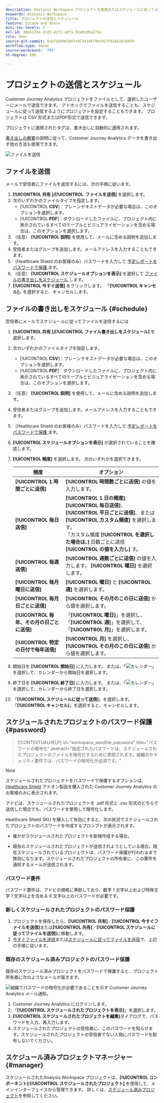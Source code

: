 ```yaml
---
description: Analysis Workspace プロジェクトを直接またはスケジュールに従ってメール配信で送信する方法について説明します。
keywords: Analysis Workspace
title: プロジェクトの送信とスケジュール
feature: Curate and Share
mini-toc-levels: 3
exl-id: 36b5133a-2cd3-4cf1-a6fa-93a02dba276a
role: User
source-git-commit: 6cbf18496585fc973414b79b5957f918a16c0459
workflow-type: tm+mt
source-wordcount: '793'
ht-degree: 50%

---
```


# プロジェクトの送信とスケジュール

Customer Journey Analytics プロジェクトをファイルとして、選択したユーザーにメールで送信できます。 アドホックでファイルを送信することも、スケジュールに従って送信するようにプロジェクトを設定することもできます。 プロジェクトは CSV 形式またはPDF形式で送信できます。

プロジェクトに適用されたタグは、書き出しに自動的に適用されます。

[書き出しの概要](/help/analysis-workspace/export/export-project-overview.md)の説明に従って、Customer Journey Analytics データを書き出す他の方法も使用できます。

![ファイルを送信](assets/send-file.png)

## ファイルを送信

メールで受信者にファイルを送信するには、次の手順に従います。

1. **[!UICONTROL 共有 &#x200B;]/[!UICONTROL &#x200B; ファイルを送信]** を選択します。
1. 次のいずれかのファイルタイプを指定します。
   * [!UICONTROL **CSV**]：プレーンテキストデータが必要な場合は、このオプションを選択します。
   * [!UICONTROL **PDF**]：ダウンロードしたファイルに、プロジェクト内に表示されているすべてのテーブルとビジュアライゼーションを含める場合は、このオプションを選択します。
1. （任意） **[!UICONTROL 説明]** を使用して、メールに含める説明を追加します。
1. 受信者またはグループを追加します。メールアドレスを入力することもできます。
1. （Healthcare Shield のお客様のみ）パスワードを入力して [ 予定レポートをパスワードで保護 ](#password-protect-a-new-scheduled-project) ます。
1. （任意） **[!UICONTROL スケジュールオプションを表示]** を選択して [ ファイルの書き出しをスケジュール ](#schedule-file-export) します。
1. **[!UICONTROL 今すぐ送信]** をクリックします。 「**[!UICONTROL キャンセル]**」を選択すると、キャンセルします。


## ファイルの書き出しをスケジュール {#schedule}

受信者にメールでスケジュールに従ってファイルを送信するには

1. **[!UICONTROL 共有 &#x200B;]/[!UICONTROL &#x200B; ファイル書き出しをスケジュール]** を選択します。
1. 次のいずれかのファイルタイプを指定します。
   * [!UICONTROL **CSV**]：プレーンテキストデータが必要な場合は、このオプションを選択します。
   * [!UICONTROL **PDF**]：ダウンロードしたファイルに、プロジェクト内に表示されているすべてのテーブルとビジュアライゼーションを含める場合は、このオプションを選択します。
1. （任意） **[!UICONTROL 説明]** を使用して、メールに含める説明を追加します。
1. 受信者またはグループを追加します。メールアドレスを入力することもできます。
1. （Healthcare Shield のお客様のみ）パスワードを入力して [ 予定レポートをパスワードで保護 ](#password-protect-a-new-scheduled-project) ます。
1. **[!UICONTROL スケジュールオプションを表示]** が選択されていることを確認します。
1. **[!UICONTROL 頻度]** を選択します。 次のいずれかを選択できます。

   | 頻度 | オプション |
   |---|---|
   | **[!UICONTROL 1 時間ごとに送信]** | **[!UICONTROL 時間数ごとに送信]** の値を入力します。 |
   | **[!UICONTROL 毎日送信]** | **[!UICONTROL 1 日の頻度]**:**[!UICONTROL 毎日送信]**、**[!UICONTROL 平日ごとに送信]**、または **[!UICONTROL カスタム頻度]** を選択します。<br/> 「カスタム頻度 **[!UICONTROL を選択した場合は、]** 日数ごとに送信 **[!UICONTROL の値を入力し]** す。 |
   | **[!UICONTROL 毎週送信]** | **[!UICONTROL 週数ごとに送信]** の値を入力します。 **[!UICONTROL 曜日]** を選択します。 |
   | **[!UICONTROL 毎月曜日に送信]** | **[!UICONTROL 曜日]** と **[!UICONTROL 週]** を選択します。 |
   | **[!UICONTROL 毎月日ごとに送信]** | **[!UICONTROL その月のこの日に送信]** から値を選択します。 |
   | **[!UICONTROL 毎年、その月の日ごとに送信]** | 「**[!UICONTROL 曜日]**」を選択し、「**[!UICONTROL 週]**」を選択して、「**[!UICONTROL 月]**」を選択します。 |
   | **[!UICONTROL 特定の日付で毎年送信]** | **[!UICONTROL 月]** を選択し、**[!UICONTROL その月のこの日に送信]** から値を選択します。 |

1. 開始日を **[!UICONTROL 開始日]** に入力します。 または、「![ カレンダー ](/help/assets/icons/Calendar.svg)」を選択して、カレンダーから開始日を選択します。

1. 終了日を **[!UICONTROL 終了日]** に入力します。 または、「![ カレンダー ](/help/assets/icons/Calendar.svg)」を選択して、カレンダーから終了日を選択します。
1. 「**[!UICONTROL スケジュールに従って送信]**」を選択します。 「**[!UICONTROL キャンセル]**」を選択すると、キャンセルします。


## スケジュールされたプロジェクトのパスワード保護 {#password}

<!-- markdownlint-disable MD034 -->

>[!CONTEXTUALHELP]
>id="workspace_sendfile_password"
>title="パスワードの暗号化"
>abstract="指定されたパスワードは、スケジュールされたプロジェクトのファイルを暗号化するために使用されます。組織のセキュリティ要件では、パスワードの暗号化が必須です。"

<!-- markdownlint-enable MD034 -->


>[!NOTE]
>
>スケジュールされたプロジェクトをパスワードで保護するオプションは、[Healthcare Shield](https://business.adobe.com/solutions/industries/healthcare.html) アドオン製品を購入された Customer Journey Analytics のお客様のみに表示されます。

アドビは、スケジュールされたプロジェクトを .pdf 形式と .csv 形式のどちらで送信した場合でも、パスワードを使用して暗号化します。

Healthcare Shield SKU を購入して有効にすると、次の状況でスケジュールされたプロジェクトのパスワードを作成するプロンプトが表示されます。

* 誰かがスケジュールされたプロジェクトを新規作成する場合。

* 既存のスケジュールされたプロジェクトが送信されようとしている場合。現在スケジュールされているプロジェクトは、パスワード保護が行われるまで無効になります。スケジュールされたプロジェクトの所有者に、この要件を通知するメールが送信されます。

### パスワード要件

パスワード要件は、アドビの規格に準拠しており、数字 1 文字以上および特殊文字 1 文字以上を含める 8 文字以上のパスワードが必要です。

### 新しくスケジュールされたプロジェクトのパスワード保護

1. プロジェクトを保存したら、**[!UICONTROL 共有]**／**[!UICONTROL 今すぐファイルを送信]**&#x200B;または&#x200B;**[!UICONTROL 共有]**／**[!UICONTROL スケジュールに従ってファイルを送信]**&#x200B;に移動します。
1. [今すぐファイルを送信](https://experienceleague.adobe.com/docs/analytics-platform/using/cja-workspace/curate-share/t-schedule-report.html?lang=ja#now)または[スケジュールに従ってファイルを送信](https://experienceleague.adobe.com/docs/analytics-platform/using/cja-workspace/curate-share/t-schedule-report.html?lang=ja#schedule)で、上記の手順に従います。

### 既存のスケジュール済みプロジェクトのパスワード保護

既存のスケジュール済みプロジェクトをパスワードで保護すると、プロジェクト所有者に次のようなメールが届きます。

![組織でパスワードの暗号化が必要であることを示す Customer Journey Analytics メール通知。](assets/email-password.png)

1. Customer Journey Analytics にログインします。
1. 「**[!UICONTROL スケジュールされたプロジェクトを表示]**」を選択します。
1. **[!UICONTROL スケジュールされたプロジェクトを編集]**&#x200B;ダイアログで、パスワードを入力、再入力します。
1. スケジュールされたプロジェクトの受信者に、このパスワードを知らせます。スケジュールされたプロジェクトの受信者でない人物にパスワードを配布しないでください。



## スケジュール済みプロジェクトマネージャー {#manager}

スケジュールされたAnalysis Workspace プロジェクトは、**[!UICONTROL コンポーネント]**/**[!UICONTROL スケジュールされたプロジェクト]** を使用して、メインインターフェイスから管理できます。 詳しくは、[スケジュール済みプロジェクト](/help/components/scheduled-projects-manager.md)を参照してください。
